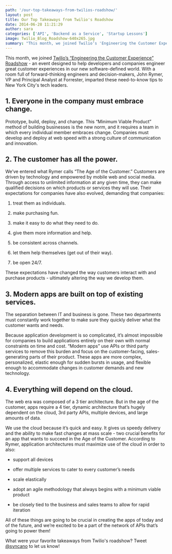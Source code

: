 ```yaml
---
path: '/our-top-takeaways-from-twilios-roadshow/'
layout: post
title: Our Top Takeaways from Twilio's Roadshow
date: 2014-06-28 11:21:29
author: sara
categories: ['API', 'Backend as a Service', 'Startup Lessons']
image: Twilio_Blog_Roadshow-640x265.jpg
summary: "This month, we joined Twilio’s 'Engineering the Customer Experience' Roadshow – an event designed to help developers and companies engineer great customer experiences in our new software-defined world. With a room full of forward-thinking engineers and decision-makers, John Rymer, VP and Principal Analyst at Forrester, imparted these need-to-know tips to New York City’s tech leaders."
---
```

<p dir="ltr">This month, we joined <a href="http://roadshow.twilio.com/">Twilio’s “Engineering the Customer Experience” Roadshow</a> - an event designed to help developers and companies engineer great customer experiences in our new software-defined world. With a room full of forward-thinking engineers and decision-makers, John Rymer, VP and Principal Analyst at Forrester, imparted these need-to-know tips to New York City's tech leaders.<!--more--></p>

<h2 dir="ltr">1. Everyone in the company must embrace change.</h2>
<p dir="ltr">Prototype, build, deploy, and change. This “Minimum Viable Product” method of building businesses is the new norm, and it requires a team in which every individual member embraces change. Companies must develop and deploy at web speed with a strong culture of communication and innovation.</p>

<h2 dir="ltr">2. The customer has all the power.</h2>
<p dir="ltr">We’ve entered what Rymer calls “The Age of the Customer.” Customers are driven by technology and empowered by mobile web and social media. Through access to unlimited information at any given time, they can make qualified decisions on which products or services they will use. Their expectations for companies have also evolved, demanding that companies:</p>

<ol>
	<li dir="ltr">
<p dir="ltr">treat them as individuals.</p>
</li>
	<li dir="ltr">
<p dir="ltr">make purchasing fun.</p>
</li>
	<li dir="ltr">
<p dir="ltr">make it easy to do what they need to do.</p>
</li>
	<li dir="ltr">
<p dir="ltr">give them more information and help.</p>
</li>
	<li dir="ltr">
<p dir="ltr">be consistent across channels.</p>
</li>
	<li dir="ltr">
<p dir="ltr">let them help themselves (get out of their way).</p>
</li>
	<li dir="ltr">
<p dir="ltr">be open 24/7.</p>
</li>
</ol>
These expectations have changed the way customers interact with and purchase products - ultimately altering the way we develop them.
<h2>3. Modern apps are built on top of existing services.</h2>
The separation between IT and business is gone. These two departments must constantly work together to make sure they quickly deliver what the customer wants and needs.
<p dir="ltr">Because application development is so complicated, it’s almost impossible for companies to build applications entirely on their own with normal constraints on time and cost. “Modern apps” use APIs or third party services to remove this burden and focus on the customer-facing, sales-generating parts of their product. These apps are more complex, personalized, elastic enough for sudden bursts in usage, and flexible enough to accommodate changes in customer demands and new technology.</p>

<h2 dir="ltr">4. Everything will depend on the cloud.</h2>
<p dir="ltr">The web era was composed of a 3 tier architecture. But in the age of the customer, apps require a 4 tier, dynamic architecture that’s hugely dependent on the cloud, 3rd party APIs, multiple devices, and large amounts of data.</p>
<p dir="ltr">We use the cloud because it’s quick and easy. It gives us speedy delivery and the ability to make fast changes at mass scale - two crucial benefits for an app that wants to succeed in the Age of the Customer. According to Rymer, application architectures must maximize use of the cloud in order to also:</p>

<ul>
	<li dir="ltr">
<p dir="ltr">support all devices</p>
</li>
	<li dir="ltr">
<p dir="ltr">offer multiple services to cater to every customer’s needs</p>
</li>
	<li dir="ltr">
<p dir="ltr">scale elastically</p>
</li>
	<li dir="ltr">
<p dir="ltr">adopt an agile methodology that always begins with a minimum viable product</p>
</li>
	<li dir="ltr">
<p dir="ltr">be closely tied to the business and sales teams to allow for rapid iteration</p>
</li>
</ul>
All of these things are going to be crucial in creating the apps of today and of the future, and we’re excited to be a part of the network of APIs that’s going to power them!

What were your favorite takeaways from Twilio's roadshow? Tweet <a href="http://www.twitter.com/syncano">@syncano</a> to let us know!